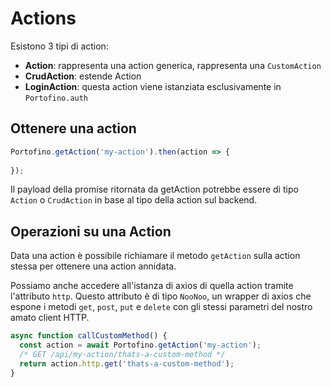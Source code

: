 # Actions
Esistono 3 tipi di action:
- **Action**: rappresenta una action generica, rappresenta una `CustomAction`
- **CrudAction**: estende Action
- **LoginAction**: questa action viene istanziata esclusivamente in `Portofino.auth`

## Ottenere una action

``` js
Portofino.getAction('my-action').then(action => {
  
});
```

Il payload della promise ritornata da getAction potrebbe essere di tipo `Action` o `CrudAction` in base al tipo della action sul backend.

## Operazioni su una Action

Data una action è possibile richiamare il metodo `getAction` sulla action stessa per ottenere una action annidata.

Possiamo anche accedere all'istanza di axios di quella action tramite l'attributo `http`. Questo attributo è di tipo `NooNoo`, un wrapper di axios che espone i metodi `get`, `post`, `put` e `delete` con gli stessi parametri del nostro amato client HTTP.

``` js
async function callCustomMethod() {
  const action = await Portofino.getAction('my-action');
  /* GET /api/my-action/thats-a-custom-method */
  return action.http.get('thats-a-custom-method');
}
```
